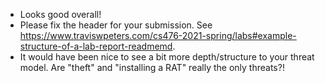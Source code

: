 - Looks good overall!
- Please fix the header for your submission. See https://www.traviswpeters.com/cs476-2021-spring/labs#example-structure-of-a-lab-report-readmemd.
- It would have been nice to see a bit more depth/structure to your threat model. Are "theft" and "installing a RAT" really the only threats?!
